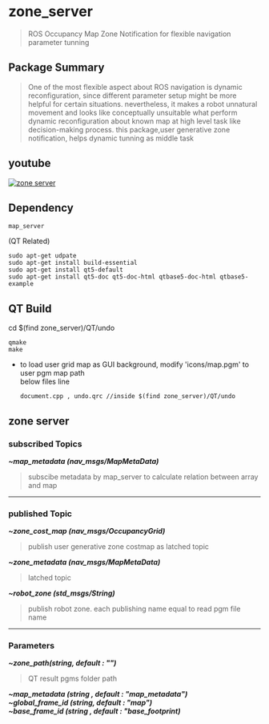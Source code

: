 # zone_server
>ROS Occupancy Map Zone Notification for flexible navigation parameter tunning 

## Package Summary
>One of the most flexible aspect about ROS navigation is dynamic reconfiguration, since different parameter setup might be more helpful for certain situations. nevertheless, it makes a robot unnatural movement and looks like conceptually unsuitable what perform dynamic reconfiguration about known map at high level task like decision-making process. this package,user generative zone notification, helps dynamic tunning as middle task 


## youtube
[![zone server](https://img.youtube.com/vi/w8JvzQT0lYw/0.jpg)](https://www.youtube.com/watch?v=w8JvzQT0lYw)

## Dependency
    map_server

(QT Related)    

    sudo apt-get udpate
    sudo apt-get install build-essential
    sudo apt-get install qt5-default
    sudo apt-get install qt5-doc qt5-doc-html qtbase5-doc-html qtbase5-example
    

## QT Build 
cd $(find zone_server)/QT/undo    

    qmake
    make

- to load user grid map as GUI background, modify 'icons/map.pgm' to user pgm map path   
 below files line 
 
      document.cpp , undo.qrc //inside $(find zone_server)/QT/undo
 

## zone server 

### subscribed Topics
  ***~map_metadata (nav_msgs/MapMetaData)***     
  >subscibe metadata by map_server to calculate relation between array and map 
---      
### published Topic

  ***~zone_cost_map (nav_msgs/OccupancyGrid)***     
  >publish user generative zone costmap as latched topic  
    
  ***~zone_metadata (nav_msgs/MapMetaData)***       
  >latched topic
    
  ***~robot_zone (std_msgs/String)***       
  >publish robot zone. each publishing name equal to read pgm file name
---
### Parameters

  ***~zone_path(string, default : "")*** 
  >QT result pgms folder path    
   
  ***~map_metadata (string , default : "map_metadata")***     
  ***~global_frame_id (string, default : "map")***    
  ***~base_frame_id (string , default : "base_footprint)***   
  
  
